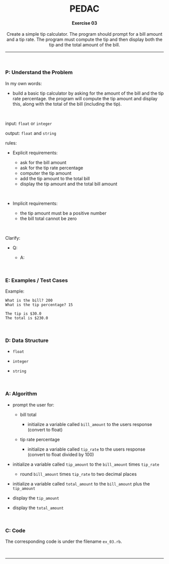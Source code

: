 <h1 align="center">PEDAC</h1>

<h4 align="center">Exercise 03</h4>

<p align="center">Create a simple tip calculator. The program should prompt for a bill amount and a tip rate. The program must compute the tip and then display both the tip and the total amount of the bill.</p>

---

<br>

### P: Understand the Problem

In my own words:

- build a basic tip calculator by asking for the amount of the bill and the tip rate percentage. the program will compute the tip amount and display this, along with the total of the bill (including the tip).

<br>

input: `float` or `integer`

output: `float` and `string`

rules:

- Explicit requirements:
  
  - ask for the bill amount
  - ask for the tip rate percentage
  - computer the tip amount
  - add the tip amount to the total bill
  - display the tip amount and the total bill amount

<br>

- Implicit requirements:
  
  - the tip amount must be a positive number
  - the bill total cannot be zero

<br>

Clarify:

- Q:
  
  - A:

<br>

### E: Examples / Test Cases

Example:

```shell-session
What is the bill? 200
What is the tip percentage? 15

The tip is $30.0
The total is $230.0
```

<br>

### D: Data Structure

- `float`

- `integer`

- `string`

<br>

### A: Algorithm

- prompt the user for:
  
  - bill total
    
    - initialize a variable called `bill_amount` to the users response (convert to float)
  
  - tip rate percentage
    
    - initialize a variable called `tip_rate` to the users response (convert to float divided by 100)

- initialize a variable called `tip_amount` to the `bill_amount` times `tip_rate`
  
  - round `bill_amount` times `tip_rate` to two decimal places

- initialize a variable called `total_amount` to the `bill_amount` plus the `tip_amount`

- display the `tip_amount`

- display the `total_amount`

<br>

### C: Code

The corresponding code is under the filename `ex_03.rb`.

<br>

---
